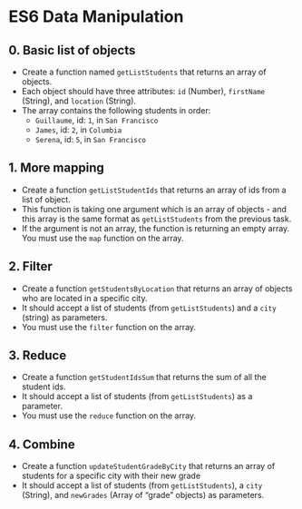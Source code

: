 # ES6 Data Manipulation

## 0. Basic list of objects
- Create a function named `getListStudents` that returns an array of objects.
- Each object should have three attributes: `id` (Number), `firstName` (String), and `location` (String).
- The array contains the following students in order:
    - `Guillaume`, id: `1`, in `San Francisco`
    - `James`, id: `2`, in `Columbia`
    - `Serena`, id: `5`, in `San Francisco`

## 1. More mapping
- Create a function `getListStudentIds` that returns an array of ids from a list of object.
- This function is taking one argument which is an array of objects - and this array is the same format as `getListStudents` from the previous task.
- If the argument is not an array, the function is returning an empty array.
You must use the `map` function on the array.

## 2. Filter
- Create a function `getStudentsByLocation` that returns an array of objects who are located in a specific city.
- It should accept a list of students (from `getListStudents`) and a `city` (string) as parameters.
- You must use the `filter` function on the array.

## 3. Reduce
- Create a function `getStudentIdsSum` that returns the sum of all the student ids.
- It should accept a list of students (from `getListStudents`) as a parameter.
- You must use the `reduce` function on the array.

## 4. Combine
- Create a function `updateStudentGradeByCity` that returns an array of students for a specific city with their new grade
- It should accept a list of students (from `getListStudents`), a `city` (String), and `newGrades` (Array of “grade” objects) as parameters.

